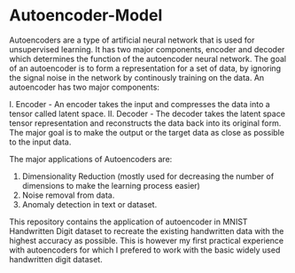 # Autoencoder-Model

Autoencoders are a type of artificial neural network that is used for unsupervised learning. It has two major components, encoder and decoder which determines the function of the autoencoder neural network. The goal of an autoencoder is to form a representation for a set of data, by ignoring the signal noise in the network by continously training on the data. An autoencoder has two major components:

I. Encoder - An encoder takes the input and compresses the data into a tensor called latent space.
II. Decoder - The decoder takes the latent space tensor representation and reconstructs the data back into its original form. The major goal is to make the output or the target data as close as possible to the input data.

The major applications of Autoencoders are:
1. Dimensionality Reduction (mostly used for decreasing the number of dimensions to make the learning process easier)
2. Noise removal from data.
3. Anomaly detection in text or dataset.

This repository contains the application of autoencoder in MNIST Handwritten Digit dataset to recreate the existing handwritten data with the highest accuracy as possible. This is however my first practical experience with autoencoders for which I prefered to work with the basic widely used handwritten digit dataset.
